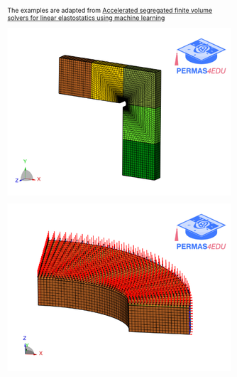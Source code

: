 The examples are adapted from [Accelerated segregated finite volume solvers for linear elastostatics using machine learning](https://doi.org/10.1016/j.advengsoft.2024.103763)

![Narrow T-member](t_member.png "Narrow T-member")

![Elliptic plate](elliptic_plate.png "Elliptic plate")
